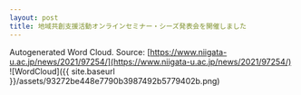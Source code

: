 ```yaml
---
layout: post
title: 地域共創支援活動オンラインセミナー・シーズ発表会を開催しました
---
```

Autogenerated Word Cloud.
Source\: [https://www.niigata-u.ac.jp/news/2021/97254/](https://www.niigata-u.ac.jp/news/2021/97254/)
![WordCloud]({{ site.baseurl }}/assets/93272be448e7790b3987492b5779402b.png)